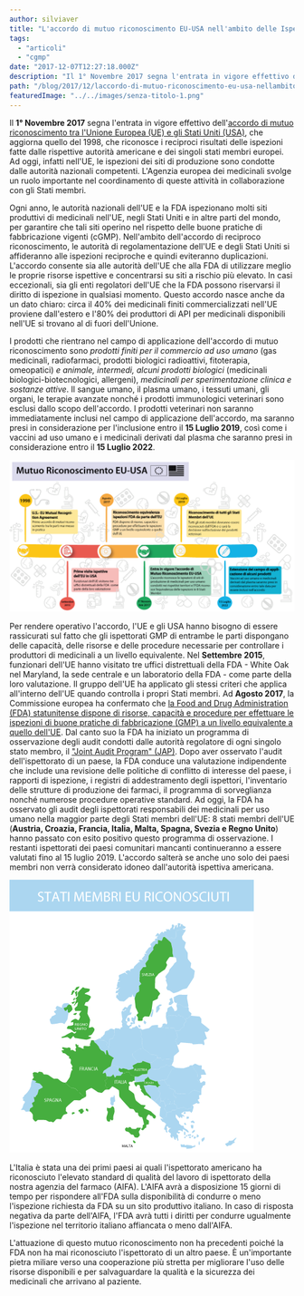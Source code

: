 ```yaml
---
author: silviaver
title: "L'accordo di mutuo riconoscimento EU-USA nell'ambito delle Ispezioni GMP"
tags:
  - "articoli"
  - "cgmp"
date: "2017-12-07T12:27:18.000Z"
description: "Il 1° Novembre 2017 segna l'entrata in vigore effettivo dell'accordo di mutuo riconoscimento tra l'Unione Europea (UE) e gli Stati Uniti (USA), che aggiorna quello del 1998, che riconosce i reciproci risultati delle ispezioni fatte dalle rispettive autorità americane e dei singoli stati membri europei."
path: "/blog/2017/12/laccordo-di-mutuo-riconoscimento-eu-usa-nellambito-delle-ispezioni-gmp/"
featuredImage: "../../images/senza-titolo-1.png"
---
```


Il **1° Novembre 2017** segna l'entrata in vigore effettivo dell'[accordo di mutuo riconoscimento tra l'Unione Europea (UE) e gli Stati Uniti (USA)](http://www.ema.europa.eu/docs/en_GB/document_library/Press_release/2017/10/WC500237909.pdf), che aggiorna quello del 1998, che riconosce i reciproci risultati delle ispezioni fatte dalle rispettive autorità americane e dei singoli stati membri europei. Ad oggi, infatti nell'UE, le ispezioni dei siti di produzione sono condotte dalle autorità nazionali competenti. L'Agenzia europea dei medicinali svolge un ruolo importante nel coordinamento di queste attività in collaborazione con gli Stati membri.

Ogni anno, le autorità nazionali dell'UE e la FDA ispezionano molti siti produttivi di medicinali nell'UE, negli Stati Uniti e in altre parti del mondo, per garantire che tali siti operino nel rispetto delle buone pratiche di fabbricazione vigenti (cGMP). Nell'ambito dell'accordo di reciproco riconoscimento, le autorità di regolamentazione dell'UE e degli Stati Uniti si affideranno alle ispezioni reciproche e quindi eviteranno duplicazioni. L'accordo consente sia alle autorità dell'UE che alla FDA di utilizzare meglio le proprie risorse ispettive e concentrarsi su siti a rischio più elevato. In casi eccezionali, sia gli enti regolatori dell'UE che la FDA possono riservarsi il diritto di ispezione in qualsiasi momento. Questo accordo nasce anche da un dato chiaro: circa il 40% dei medicinali finiti commercializzati nell'UE proviene dall'estero e l'80% dei produttori di API per medicinali disponibili nell'UE si trovano al di fuori dell'Unione.

I prodotti che rientrano nel campo di applicazione dell'accordo di mutuo riconoscimento sono _prodotti finiti per il commercio ad uso umano_ (gas medicinali, radiofarmaci, prodotti biologici radioattivi, fitoterapia, omeopatici) _e animale, intermedi, alcuni prodotti biologici_ (medicinali biologici-biotecnologici, allergeni), _medicinali per sperimentazione clinica e sostanze attive_. Il sangue umano, il plasma umano, i tessuti umani, gli organi, le terapie avanzate nonché i prodotti immunologici veterinari sono esclusi dallo scopo dell'accordo. I prodotti veterinari non saranno immediatamente inclusi nel campo di applicazione dell'accordo, ma saranno presi in considerazione per l'inclusione entro il **15 Luglio 2019**, così come i vaccini ad uso umano e i medicinali derivati ​​dal plasma che saranno presi in considerazione entro il **15 Luglio 2022**.

![Senza-titolo-1.png](../../images/laccordo-di-mutuo-riconoscimento-eu-usa.md/senza-titolo-1.png)

Per rendere operativo l'accordo, l'UE e gli USA hanno bisogno di essere rassicurati sul fatto che gli ispettorati GMP di entrambe le parti dispongano delle capacità, delle risorse e delle procedure necessarie per controllare i produttori di medicinali a un livello equivalente. Nel **Settembre 2015**, funzionari dell'UE hanno visitato tre uffici distrettuali della FDA - White Oak nel Maryland, la sede centrale e un laboratorio della FDA - come parte della loro valutazione. Il gruppo dell'UE ha applicato gli stessi criteri che applica all'interno dell'UE quando controlla i propri Stati membri. Ad **Agosto 2017**, la Commissione europea ha confermato che [la Food and Drug Administration (FDA) statunitense dispone di risorse, capacità e procedure per effettuare le ispezioni di buone pratiche di fabbricazione (GMP) a un livello equivalente a quello dell'UE](<http://eur-lex.europa.eu/legal-content/IT/TXT/PDF/?uri=CELEX:22017X0915(01)&from=EN>). Dal canto suo la FDA ha iniziato un programma di osservazione degli audit condotti dalle autorità regolatore di ogni singolo stato membro, il ["Joint Audit Program" (JAP)](http://www.ema.europa.eu/ema/index.jsp?curl=pages/regulation/document_listing/document_listing_000160.jsp&mid=WC0b01ac0580029750). Dopo aver osservato l'audit dell'ispettorato di un paese, la FDA conduce una valutazione indipendente che include una revisione delle politiche di conflitto di interesse del paese, i rapporti di ispezione, i registri di addestramento degli ispettori, l'inventario delle strutture di produzione dei farmaci, il programma di sorveglianza nonché numerose procedure operative standard. Ad oggi, la FDA ha osservato gli audit degli ispettorati responsabili dei medicinali per uso umano nella maggior parte degli Stati membri dell'UE: 8 stati membri dell'UE (**Austria, Croazia, Francia, Italia, Malta, Spagna, Svezia e Regno Unito**) hanno passato con esito positivo questo programma di osservazione. I restanti ispettorati dei paesi comunitari mancanti continueranno a essere valutati fino al 15 luglio 2019. L'accordo salterà se anche uno solo dei paesi membri non verrà considerato idoneo dall'autorità ispettiva americana.

![Stati-membri-EU.png](../../images/laccordo-di-mutuo-riconoscimento-eu-usa.md/stati-membri-eu.png)

L'Italia è stata una dei primi paesi ai quali l'ispettorato americano ha riconosciuto l'elevato standard di qualità del lavoro di ispettorato della nostra agenzia del farmaco (AIFA). L'AIFA avrà a disposizione 15 giorni di tempo per rispondere all'FDA sulla disponibilità di condurre o meno l'ispezione richiesta da FDA su un sito produttivo italiano. In caso di risposta negativa da parte dell'AIFA, l'FDA avrà tutti i diritti per condurre ugualmente l'ispezione nel territorio italiano affiancata o meno dall'AIFA.

L'attuazione di questo mutuo riconoscimento non ha precedenti poiché la FDA non ha mai riconosciuto l'ispettorato di un altro paese. È un'importante pietra miliare verso una cooperazione più stretta per migliorare l'uso delle risorse disponibili e per salvaguardare la qualità e la sicurezza dei medicinali che arrivano al paziente.
